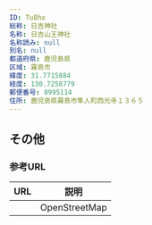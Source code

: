 ```yaml
---
ID: Tu8hx
総称: 日吉神社
名称: 日吉山王神社
名称読み: null
別名: null
都道府県: 鹿児島県
区域: 霧島市
緯度: 31.7715884
経度: 130.7258779
郵便番号: 8995114
住所: 鹿児島県霧島市隼人町西光寺１３６５
---
```


## その他

### 参考URL

| URL | 説明          |
| --- | ------------- |
|     | OpenStreetMap |

